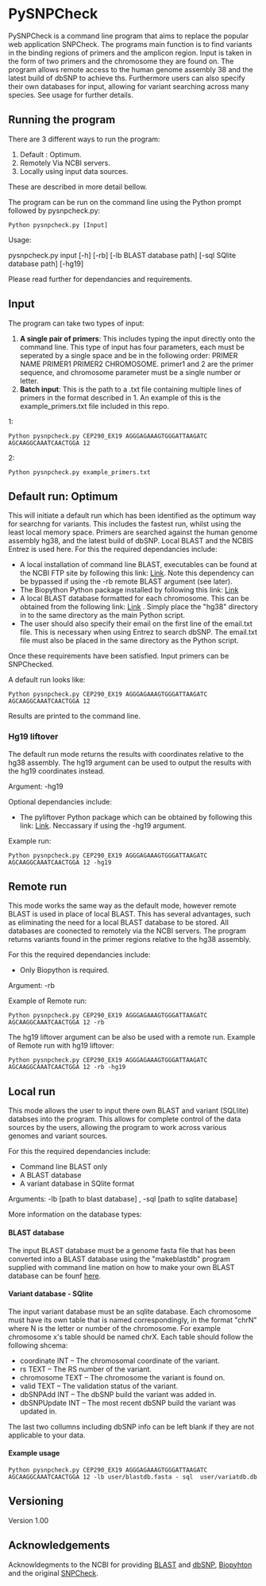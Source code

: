 # PySNPCheck
PySNPCheck is a command line program that aims to replace the popular web
application SNPCheck. The programs main function is to find variants in
the binding regions of primers and the amplicon region. Input is taken in the
form of two primers and the chromosome they are found on. The program allows
remote access to the human genome assembly 38 and the latest build of dbSNP to achieve ths.
Furthermore users can also specify their own databases for input, allowing
for variant searching across many species. See usage for further details.

## Running the program
There are 3 different ways to run the program:
1. Default : Optimum.
2. Remotely Via NCBI servers.
3. Locally using input data sources.

These are described in more detail bellow.

The program can be run on the command line using the Python prompt
followed by pysnpcheck.py:

```
Python pysnpcheck.py [Input]
```

Usage:

pysnpcheck.py input [-h] [-rb] [-lb BLAST database path] [-sql SQlite database path] [-hg19]

Please read further for dependancies and requirements.

## Input

The program can take two types of input:

1. **A single pair of primers**: This includes typing the input directly
onto the command line. This type of input has four parameters, each must be seperated
by a single space and be in the following order: PRIMER NAME PRIMER1 PRIMER2 CHROMOSOME.
primer1 and 2 are the primer sequence, and chromosome parameter must be a single number or letter.
2. **Batch input**: This is the path to a .txt file containing multiple lines of primers in the
format described in 1. An example of this is the example_primers.txt file included in this repo.

1:
```
Python pysnpcheck.py CEP290_EX19 AGGGAGAAAGTGGGATTAAGATC AGCAAGGCAAATCAACTGGA 12
```
2:
```
Python pysnpcheck.py example_primers.txt
```




## Default run: Optimum

This will initiate a default run which has been identified as the optimum way for searchng for variants. This includes the fastest run, whilst using the least local memory space. Primers are searched against the human genome assembly
hg38, and the latest build of dbSNP. Local BLAST and the NCBIS Entrez is used here.
For this the required dependancies include:
* A local installation of command line BLAST, executables can be found
at the NCBI FTP site by following this link: [Link](ftp://ftp.ncbi.nlm.nih.gov/blast/executables/blast+/LATEST/). Note this
dependency can be bypassed if using the -rb remote BLAST argument (see later).
* The Biopython Python package installed by following this link: [Link](http://biopython.org/wiki/Download)
* A local BLAST database formatted for each chromosome. This can be obtained from the following link: [Link](https://www.dropbox.com/sh/5gaaavpp0hxzaou/AADvXGBHRBj0Hxoig0DQCmbva?dl=0)
. Simply place the "hg38" directory in to the same directory as the main
Python script.
* The user should also specify their email on the first line of the email.txt file.
This is necessary when using Entrez to search dbSNP. The email.txt file must also
be placed in the same directory as the Python script.

Once these requirements have been satisfied. Input primers can be SNPChecked.

A default run looks like:

```
Python pysnpcheck.py CEP290_EX19 AGGGAGAAAGTGGGATTAAGATC AGCAAGGCAAATCAACTGGA 12
```

Results are printed to the command line.



### Hg19 liftover

The default run mode returns the results with coordinates relative to the hg38 assembly. The hg19 argument can be used to output the results with the hg19 coordinates instead.

Argument: -hg19

Optional dependancies include:
* The pyliftover Python package which can be obtained by following this link:
[Link](https://pypi.python.org/pypi/pyliftover). Neccassary if using the -hg19 argument.

Example run:
```
Python pysnpcheck.py CEP290_EX19 AGGGAGAAAGTGGGATTAAGATC AGCAAGGCAAATCAACTGGA 12 -hg19
```

## Remote run

This mode works the same way as the default mode, however remote BLAST is used in place of local BLAST. This has several advantages, such as eliminating the need for a local BLAST database to be stored. All databases are coonected to remotely via the NCBI servers. The program returns variants found in the primer regions relative to the hg38 assembly. 

For this the required dependancies include:
* Only Biopython is required.

Argument: -rb

Example of Remote run:
```
Python pysnpcheck.py CEP290_EX19 AGGGAGAAAGTGGGATTAAGATC AGCAAGGCAAATCAACTGGA 12 -rb
```

The hg19 liftover argument can be also be used with a remote run.
Example of Remote run with hg19 liftover:
```
Python pysnpcheck.py CEP290_EX19 AGGGAGAAAGTGGGATTAAGATC AGCAAGGCAAATCAACTGGA 12 -rb -hg19
```

## Local run

This mode allows the user to input there own BLAST and variant (SQLlite) databses into the program. This allows for complete control of the data sources by the users, allowing the program to work across various genomes and variant sources. 

For this the required dependancies include:
* Command line BLAST only
* A BLAST database
* A variant database in SQlite format

Arguments: -lb [path to blast database] , -sql [path to sqlite database]

More information on the database types:

#### BLAST database
The input BLAST database must be a genome fasta file that has been converted into a BLAST database using the "makeblastdb" program supplied with command line mation on how to make your own BLAST database can be founf [here](https://www.ncbi.nlm.nih.gov/books/NBK279688/).

#### Variant database - SQlite
The input variant database must be an sqlite database. Each chromosome must have its own table that is named correspondingly, in the format "chrN" where N is the letter or number of the chromosome. For example chromosome x's table should be named chrX. Each table should follow the following shcema:
* coordinate INT – The chromosomal coordinate of the variant.
* rs TEXT – The RS number of the variant. 
*	chromosome TEXT – The chromosome the variant is found on.
*	valid TEXT – The validation status of the variant. 
*	dbSNPAdd INT – The dbSNP build the variant was added in.
*	dbSNPUpdate INT – The most recent dbSNP build the variant was updated in.

The last two collumns including dbSNP info can be left blank if they are not applicable to your data.


#### Example usage

```
Python pysnpcheck.py CEP290_EX19 AGGGAGAAAGTGGGATTAAGATC AGCAAGGCAAATCAACTGGA 12 -lb user/blastdb.fasta - sql  user/variatdb.db
```


## Versioning

Version 1.00 


## Acknowledgements 

Acknowldegments to the NCBI for providing [BLAST](https://blast.ncbi.nlm.nih.gov/Blast.cgi) and [dbSNP](https://www.ncbi.nlm.nih.gov/projects/SNP/), [Biopyhton](http://biopython.org) and the original [SNPCheck](https://secure.ngrl.org.uk/SNPCheck/snpcheck.htm;jsessionid=530F015F6FE3CCD20221B182B1DE9839).

